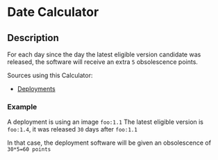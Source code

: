 # Date Calculator

## Description
For each day since the day the latest eligible version candidate was released, the software will receive an extra `5` obsolescence points.

Sources using this Calculator:
- [Deployments](../sources/deployments.md)

### Example
A deployment is using an image `foo:1.1`
The latest eligible version is `foo:1.4`, it was released `30` days after `foo:1.1`

In that case, the deployment software will be given an obsolescence of `30*5=60 points`